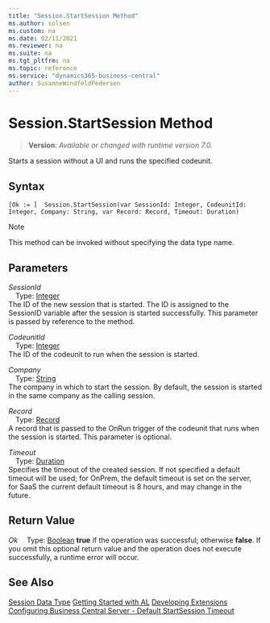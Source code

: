 ```yaml
---
title: "Session.StartSession Method"
ms.author: solsen
ms.custom: na
ms.date: 02/11/2021
ms.reviewer: na
ms.suite: na
ms.tgt_pltfrm: na
ms.topic: reference
ms.service: "dynamics365-business-central"
author: SusanneWindfeldPedersen
---
```

[//]: # (START>DO_NOT_EDIT)
[//]: # (IMPORTANT:Do not edit any of the content between here and the END>DO_NOT_EDIT.)
[//]: # (Any modifications should be made in the .xml files in the ModernDev repo.)
# Session.StartSession Method
> **Version**: _Available or changed with runtime version 7.0._

Starts a session without a UI and runs the specified codeunit.


## Syntax
```
[Ok := ]  Session.StartSession(var SessionId: Integer, CodeunitId: Integer, Company: String, var Record: Record, Timeout: Duration)
```
> [!NOTE]
> This method can be invoked without specifying the data type name.
## Parameters
*SessionId*  
&emsp;Type: [Integer](../integer/integer-data-type.md)  
The ID of the new session that is started. The ID is assigned to the SessionID variable after the session is started successfully. This parameter is passed by reference to the method.
          
*CodeunitId*  
&emsp;Type: [Integer](../integer/integer-data-type.md)  
The ID of the codeunit to run when the session is started.
        
*Company*  
&emsp;Type: [String](../string/string-data-type.md)  
The company in which to start the session. By default, the session is started in the same company as the calling session.
        
*Record*  
&emsp;Type: [Record](../record/record-data-type.md)  
A record that is passed to the OnRun trigger of the codeunit that runs when the session is started. This parameter is optional.
          
*Timeout*  
&emsp;Type: [Duration](../duration/duration-data-type.md)  
Specifies the timeout of the created session. If not specified a default timeout will be used; for OnPrem, the default timeout is set on the server, for SaaS the current default timeout is 8 hours, and may change in the future.  


## Return Value
*Ok*
&emsp;Type: [Boolean](../boolean/boolean-data-type.md)
**true** if the operation was successful; otherwise **false**.   If you omit this optional return value and the operation does not execute successfully, a runtime error will occur.  


[//]: # (IMPORTANT: END>DO_NOT_EDIT)



## See Also
[Session Data Type](session-data-type.md)
[Getting Started with AL](../../devenv-get-started.md)
[Developing Extensions](../../devenv-dev-overview.md)  
[Configuring Business Central Server - Default StartSession Timeout](../../../administration/configure-server-instance.md#General)  
